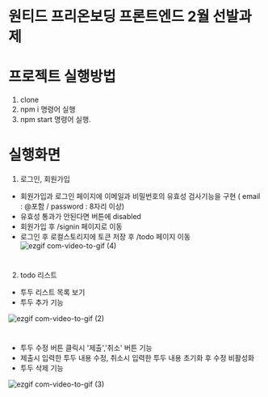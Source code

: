# 원티드 프리온보딩 프론트엔드 2월 선발과제

# 프로젝트 실행방법

1. clone
2. npm i 명령어 실행
3. npm start 명령어 실행.

# 실행화면
1) 로그인, 회원가입
- 회원가입과 로그인 페이지에 이메일과 비밀번호의 유효성 검사기능을 구현 ( email : @포함 / password : 8자리 이상)
- 유효성 통과가 안된다면 버튼에 disabled 
- 회원가입 후 /signin 페이지로 이동
- 로그인 후 로컬스토리지에 토큰 저장 후 /todo 페이지 이동
![ezgif com-video-to-gif (4)](https://user-images.githubusercontent.com/124856203/218042107-2f4eadb1-9352-4def-8bea-3ebe6810f570.gif)

#
#
#
#
#

2) todo 리스트
- 투두 리스트 목록 보기
- 투두 추가 기능

![ezgif com-video-to-gif (2)](https://user-images.githubusercontent.com/124856203/218038894-2bc6343b-661b-45e2-8f13-5409af594d4b.gif)


#
#
#
- 투두 수정 버튼 클릭시 '제출','취소' 버튼 기능
- 제출시 입력한 투두 내용 수정, 취소시 입력한 투두 내용 초기화 후 수정 비활성화
- 투두 삭제 기능

![ezgif com-video-to-gif (3)](https://user-images.githubusercontent.com/124856203/218039613-86c13800-6cea-4b8c-a2de-44a085fa333a.gif)


